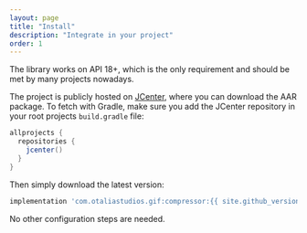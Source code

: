 ```yaml
---
layout: page
title: "Install"
description: "Integrate in your project"
order: 1
---
```


The library works on API 18+, which is the only requirement and should be met by many projects nowadays.

The project is publicly hosted on [JCenter](https://bintray.com/natario/android/GIFCompressor), where you
can download the AAR package. To fetch with Gradle, make sure you add the JCenter repository in your root projects `build.gradle` file:

```groovy
allprojects {
  repositories {
    jcenter()
  }
}
```

Then simply download the latest version:

```groovy
implementation 'com.otaliastudios.gif:compressor:{{ site.github_version }}'
```

No other configuration steps are needed.